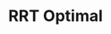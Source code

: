 ---
title: RRT Optimal
category: '3'
id: rrt_opt
image: ../../assets/project_3_rrt_opt.gif

running_status: Real-time implementation. FrameRate set to fixed at 60.

implementation_details:
- This animation is created using Optimal Rapidly exploring random tree(Optimal RRT). It works as generating a random vertice in the graph and then generate new vertice according to this random vertice and eta(constant). And detecting whether there is a collision with obstacles. If not, add this new vertice to the graph and generate collection of near vertices according to this new vertice. Next step, optimize edges in the collection of edges of RRT by evaluating the cost of new point and related edges and near vertices one by one. Else, give up this vertice. 

key_points_illustrated: 
- <ul> RRT </ul>
- <ul> Visualization of environment </ul>
- <ul> Visualization of start and goal position (Colored) </ul>
- <ul> Visualization of the roadmap </ul>
- <ul> Animation of agent taking path from start to goal </ul> 

problem_faced:
- <ul>Detect collision between new edge with obstacles</ul>
- <ul>Determine suitable gamma value</ul>
- <ul>Determine suitable initial eta value</ul>


download: ../../ProcessingCode/project_3_RRT_opt/project_3_RRT_opt.pde

---